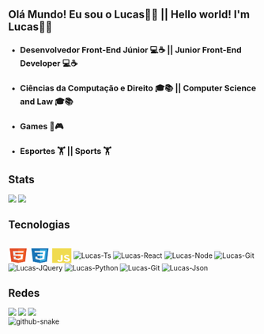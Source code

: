 ## Olá Mundo! Eu sou o Lucas👋🏻 || Hello world! I'm Lucas👋🏻

* ### Desenvolvedor Front-End Júnior :computer::coffee: || Junior Front-End Developer :computer::coffee:
* ### Ciências da Computação e Direito :mortar_board::books: || Computer Science and Law :mortar_board::books:
* ### Games :space_invader::video_game:
* ### Esportes :weight_lifting: || Sports :weight_lifting:

## Stats

  <div>
    <img height="180em" src="https://github-readme-stats.vercel.app/api?username=Nawsacul&theme=chartreuse-dark&include_all_commits=true&show_icons=true">
    <img height="180em" src="https://github-readme-stats.vercel.app/api/top-langs/?username=Nawsacul&theme=chartreuse-dark&layout=compact">
  </div>

## Tecnologias
  
<div style="display: inline_block"><br>
  <img align="center" alt="Lucas-HTML" height="30" width="40" src="https://raw.githubusercontent.com/devicons/devicon/master/icons/html5/html5-original.svg">
  <img align="center" alt="Lucas-CSS" height="30" width="40" src="https://raw.githubusercontent.com/devicons/devicon/master/icons/css3/css3-original.svg">
  <img align="center" alt="Lucas-Js" height="30" width="40" src="https://raw.githubusercontent.com/devicons/devicon/master/icons/javascript/javascript-plain.svg">
  <img align="center" alt="Lucas-Ts" height="30" width="40" src="https://cdn.jsdelivr.net/gh/devicons/devicon@latest/icons/typescript/typescript-original.svg">
  <img align="center" alt="Lucas-React" height="30" width="40" src="https://cdn.jsdelivr.net/gh/devicons/devicon/icons/react/react-original.svg">
  <img align="center" alt="Lucas-Node" height="30" width="40" src="https://cdn.jsdelivr.net/gh/devicons/devicon@latest/icons/nodejs/nodejs-original-wordmark.svg">          
  <img align="center" alt="Lucas-Git" height="30" width="40" src="https://cdn.jsdelivr.net/gh/devicons/devicon/icons/bootstrap/bootstrap-original.svg">
  <img align="center" alt="Lucas-JQuery" height="30" width="40" src="https://cdn.jsdelivr.net/gh/devicons/devicon/icons/jquery/jquery-plain-wordmark.svg">
  <img align="center" alt="Lucas-Python" height="30" width="40" src="https://cdn.jsdelivr.net/gh/devicons/devicon@latest/icons/php/php-original.svg">
  <img align="center" alt="Lucas-Git" height="30" width="40" src="https://cdn.jsdelivr.net/gh/devicons/devicon@latest/icons/json/json-original.svg">
  <img align="center" alt="Lucas-Json" height="30" width="40" src="https://cdn.jsdelivr.net/gh/devicons/devicon/icons/git/git-original.svg">
</div>

  ## Redes
  
  <div>
    <a href = "mailto:lucaswan09@gmail.com" target="_blank"><img src="https://img.shields.io/badge/Gmail-D14836?style=for-the-badge&logo=gmail&logoColor=white"></a>
    <a href="https://www.linkedin.com/in/lucas-w-queiroz" target="_blank"><img src="https://img.shields.io/badge/-LinkedIn-%230077B5?style=for-the-badge&logo=linkedin&logoColor=white"></a>
    <a href="https://github.com/Nawsacul" target="_blank"><img src="https://img.shields.io/badge/GitHub-100000?style=for-the-badge&logo=github&logoColor=white"></a>
  </div>
  
<picture>
  <source media="(prefers-color-scheme: dark)" srcset="https://raw.githubusercontent.com/Nawsacul/nawsacul/output/github-contribution-grid-snake-dark.svg">
  <source media="(prefers-color-scheme: light)" srcset="https://raw.githubusercontent.com/Nawsacul/nawsacul/output/github-contribution-grid-snake.svg">
  <img alt="github-snake" src="github-snake.svg">
</picture>
